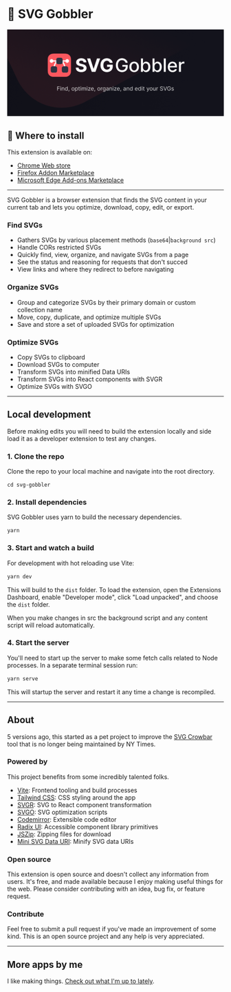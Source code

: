 # 👋 SVG Gobbler

![SVG Gobbler Graphic!](./assets/local/read-me.png)

## 🚀 Where to install

This extension is available on:

- [Chrome Web store](https://chrome.google.com/webstore/detail/svg-gobbler/mpbmflcodadhgafbbakjeahpandgcbch)
- [Firefox Addon Marketplace](https://addons.mozilla.org/firefox/addon/svg-gobbler/)
- [Microsoft Edge Add-ons Marketplace](#)

---

SVG Gobbler is a browser extension that finds the SVG content in your current tab and lets you
optimize, download, copy, edit, or export.

### Find SVGs

- Gathers SVGs by various placement methods (`base64`|`background src`)
- Handle CORs restricted SVGs
- Quickly find, view, organize, and navigate SVGs from a page
- See the status and reasoning for requests that don't succed
- View links and where they redirect to before navigating

### Organize SVGs

- Group and categorize SVGs by their primary domain or custom collection name
- Move, copy, duplicate, and optimize multiple SVGs
- Save and store a set of uploaded SVGs for optimization

### Optimize SVGs

- Copy SVGs to clipboard
- Download SVGs to computer
- Transform SVGs into minified Data URIs
- Transform SVGs into React components with SVGR
- Optimize SVGs with SVGO

---

## Local development

Before making edits you will need to build the extension locally and side load it as a developer
extension to test any changes.

### 1. Clone the repo

Clone the repo to your local machine and navigate into the root directory.

```shell
cd svg-gobbler
```

### 2. Install dependencies

SVG Gobbler uses yarn to build the necessary dependencies.

```shell
yarn
```

### 3. Start and watch a build

For development with hot reloading use Vite:

```bash
yarn dev
```

This will build to the `dist` folder. To load the extension, open the Extensions Dashboard, enable
"Developer mode", click "Load unpacked", and choose the `dist` folder.

When you make changes in src the background script and any content script will reload automatically.

### 4. Start the server

You'll need to start up the server to make some fetch calls related to Node processes. In a separate
terminal session run:

```bash
yarn serve
```

This will startup the server and restart it any time a change is recompiled.

---

## About

5 versions ago, this started as a pet project to improve the
[SVG Crowbar](https://github.com/nytimes/svg-crowbar) tool that is no longer being maintained by NY
Times.

### Powered by

This project benefits from some incredibly talented folks.

- [Vite](https://vitejs.dev/): Frontend tooling and build processes
- [Tailwind CSS](https://tailwindcss.com/): CSS styling around the app
- [SVGR](https://react-svgr.com/): SVG to React component transformation
- [SVGO](https://github.com/svg/svgo): SVG optimization scripts
- [Codemirror](https://codemirror.net/): Extensible code editor
- [Radix UI](https://www.radix-ui.com/): Accessible component library primitives
- [JSZip](https://stuk.github.io/jszip/): Zipping files for download
- [Mini SVG Data URI](https://github.com/tigt/mini-svg-data-uri): Minify SVG data URIs

### Open source

This extension is open source and doesn't collect any information from users. It's free, and made
available because I enjoy making useful things for the web. Please consider contributing with an
idea, bug fix, or feature request.

### Contribute

Feel free to submit a pull request if you've made an improvement of some kind. This is an open
source project and any help is very appreciated.

---

## More apps by me

I like making things. [Check out what I'm up to lately](https://rossmoody.com).
